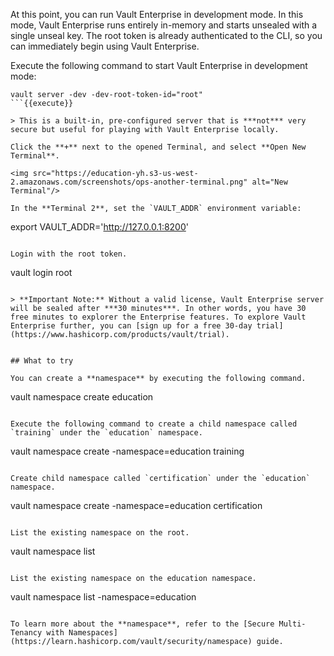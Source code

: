 At this point, you can run Vault Enterprise in development mode. In this mode, Vault Enterprise runs entirely in-memory and starts unsealed with a single unseal key. The root token is already authenticated to the CLI, so you can immediately begin using Vault Enterprise.

Execute the following command to start Vault Enterprise in development mode:

```
vault server -dev -dev-root-token-id="root"
```{{execute}}

> This is a built-in, pre-configured server that is ***not*** very secure but useful for playing with Vault Enterprise locally.

Click the **+** next to the opened Terminal, and select **Open New Terminal**.

<img src="https://education-yh.s3-us-west-2.amazonaws.com/screenshots/ops-another-terminal.png" alt="New Terminal"/>

In the **Terminal 2**, set the `VAULT_ADDR` environment variable:

```
export VAULT_ADDR='http://127.0.0.1:8200'
```{{execute T2}}

Login with the root token.

```
vault login root
```{{execute T2}}

> **Important Note:** Without a valid license, Vault Enterprise server will be sealed after ***30 minutes***. In other words, you have 30 free minutes to explorer the Enterprise features. To explore Vault Enterprise further, you can [sign up for a free 30-day trial](https://www.hashicorp.com/products/vault/trial).


## What to try

You can create a **namespace** by executing the following command.

```
vault namespace create education
```{{execute T2}}

Execute the following command to create a child namespace called `training` under the `education` namespace.

```
vault namespace create -namespace=education training
```{{execute T2}}

Create child namespace called `certification` under the `education` namespace.

```
vault namespace create -namespace=education certification
```{{execute T2}}

List the existing namespace on the root.

```
vault namespace list
```{{execute T2}}

List the existing namespace on the education namespace.

```
vault namespace list -namespace=education
```{{execute T2}}

To learn more about the **namespace**, refer to the [Secure Multi-Tenancy with Namespaces](https://learn.hashicorp.com/vault/security/namespace) guide.
